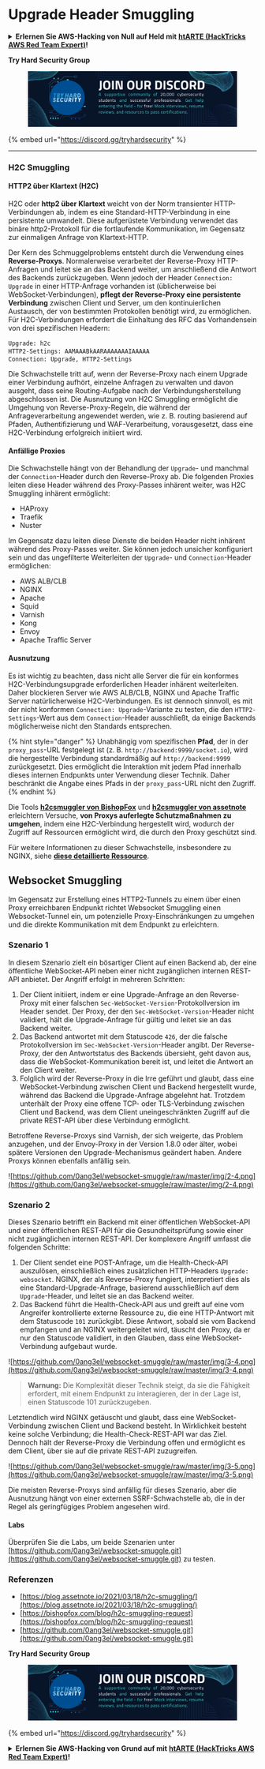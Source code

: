 # Upgrade Header Smuggling

<details>

<summary><strong>Erlernen Sie AWS-Hacking von Null auf Held mit</strong> <a href="https://training.hacktricks.xyz/courses/arte"><strong>htARTE (HackTricks AWS Red Team Expert)</strong></a><strong>!</strong></summary>

Andere Möglichkeiten, HackTricks zu unterstützen:

* Wenn Sie Ihr **Unternehmen in HackTricks beworben sehen möchten** oder **HackTricks als PDF herunterladen möchten**, überprüfen Sie die [**ABONNEMENTPLÄNE**](https://github.com/sponsors/carlospolop)!
* Holen Sie sich das [**offizielle PEASS & HackTricks-Merch**](https://peass.creator-spring.com)
* Entdecken Sie [**The PEASS Family**](https://opensea.io/collection/the-peass-family), unsere Sammlung exklusiver [**NFTs**](https://opensea.io/collection/the-peass-family)
* **Treten Sie der** 💬 [**Discord-Gruppe**](https://discord.gg/hRep4RUj7f) oder der [**Telegram-Gruppe**](https://t.me/peass) bei oder **folgen** Sie uns auf **Twitter** 🐦 [**@carlospolopm**](https://twitter.com/hacktricks\_live)**.**
* **Teilen Sie Ihre Hacking-Tricks, indem Sie PRs an die** [**HackTricks**](https://github.com/carlospolop/hacktricks) und [**HackTricks Cloud**](https://github.com/carlospolop/hacktricks-cloud) GitHub-Repositories senden.

</details>

**Try Hard Security Group**

<figure><img src="/.gitbook/assets/telegram-cloud-document-1-5159108904864449420.jpg" alt=""><figcaption></figcaption></figure>

{% embed url="https://discord.gg/tryhardsecurity" %}

***

### H2C Smuggling <a href="#http2-over-cleartext-h2c" id="http2-over-cleartext-h2c"></a>

#### HTTP2 über Klartext (H2C) <a href="#http2-over-cleartext-h2c" id="http2-over-cleartext-h2c"></a>

H2C oder **http2 über Klartext** weicht von der Norm transienter HTTP-Verbindungen ab, indem es eine Standard-HTTP-Verbindung in eine persistente umwandelt. Diese aufgerüstete Verbindung verwendet das binäre http2-Protokoll für die fortlaufende Kommunikation, im Gegensatz zur einmaligen Anfrage von Klartext-HTTP.

Der Kern des Schmuggelproblems entsteht durch die Verwendung eines **Reverse-Proxys**. Normalerweise verarbeitet der Reverse-Proxy HTTP-Anfragen und leitet sie an das Backend weiter, um anschließend die Antwort des Backends zurückzugeben. Wenn jedoch der Header `Connection: Upgrade` in einer HTTP-Anfrage vorhanden ist (üblicherweise bei WebSocket-Verbindungen), **pflegt der Reverse-Proxy eine persistente Verbindung** zwischen Client und Server, um den kontinuierlichen Austausch, der von bestimmten Protokollen benötigt wird, zu ermöglichen. Für H2C-Verbindungen erfordert die Einhaltung des RFC das Vorhandensein von drei spezifischen Headern:
```
Upgrade: h2c
HTTP2-Settings: AAMAAABkAARAAAAAAAIAAAAA
Connection: Upgrade, HTTP2-Settings
```
Die Schwachstelle tritt auf, wenn der Reverse-Proxy nach einem Upgrade einer Verbindung aufhört, einzelne Anfragen zu verwalten und davon ausgeht, dass seine Routing-Aufgabe nach der Verbindungsherstellung abgeschlossen ist. Die Ausnutzung von H2C Smuggling ermöglicht die Umgehung von Reverse-Proxy-Regeln, die während der Anfrageverarbeitung angewendet werden, wie z. B. routing basierend auf Pfaden, Authentifizierung und WAF-Verarbeitung, vorausgesetzt, dass eine H2C-Verbindung erfolgreich initiiert wird.

#### Anfällige Proxies <a href="#exploitation" id="exploitation"></a>

Die Schwachstelle hängt von der Behandlung der `Upgrade`- und manchmal der `Connection`-Header durch den Reverse-Proxy ab. Die folgenden Proxies leiten diese Header während des Proxy-Passes inhärent weiter, was H2C Smuggling inhärent ermöglicht:

* HAProxy
* Traefik
* Nuster

Im Gegensatz dazu leiten diese Dienste die beiden Header nicht inhärent während des Proxy-Passes weiter. Sie können jedoch unsicher konfiguriert sein und das ungefilterte Weiterleiten der `Upgrade`- und `Connection`-Header ermöglichen:

* AWS ALB/CLB
* NGINX
* Apache
* Squid
* Varnish
* Kong
* Envoy
* Apache Traffic Server

#### Ausnutzung <a href="#exploitation" id="exploitation"></a>

Es ist wichtig zu beachten, dass nicht alle Server die für ein konformes H2C-Verbindungsupgrade erforderlichen Header inhärent weiterleiten. Daher blockieren Server wie AWS ALB/CLB, NGINX und Apache Traffic Server natürlicherweise H2C-Verbindungen. Es ist dennoch sinnvoll, es mit der nicht konformen `Connection: Upgrade`-Variante zu testen, die den `HTTP2-Settings`-Wert aus dem `Connection`-Header ausschließt, da einige Backends möglicherweise nicht den Standards entsprechen.

{% hint style="danger" %}
Unabhängig vom spezifischen **Pfad**, der in der `proxy_pass`-URL festgelegt ist (z. B. `http://backend:9999/socket.io`), wird die hergestellte Verbindung standardmäßig auf `http://backend:9999` zurückgesetzt. Dies ermöglicht die Interaktion mit jedem Pfad innerhalb dieses internen Endpunkts unter Verwendung dieser Technik. Daher beschränkt die Angabe eines Pfads in der `proxy_pass`-URL nicht den Zugriff.
{% endhint %}

Die Tools [**h2csmuggler von BishopFox**](https://github.com/BishopFox/h2csmuggler) und [**h2csmuggler von assetnote**](https://github.com/assetnote/h2csmuggler) erleichtern Versuche, **von Proxys auferlegte Schutzmaßnahmen zu umgehen**, indem eine H2C-Verbindung hergestellt wird, wodurch der Zugriff auf Ressourcen ermöglicht wird, die durch den Proxy geschützt sind.

Für weitere Informationen zu dieser Schwachstelle, insbesondere zu NGINX, siehe [**diese detaillierte Ressource**](../network-services-pentesting/pentesting-web/nginx.md#proxy\_set\_header-upgrade-and-connection).

## Websocket Smuggling

Im Gegensatz zur Erstellung eines HTTP2-Tunnels zu einem über einen Proxy erreichbaren Endpunkt richtet Websocket Smuggling einen Websocket-Tunnel ein, um potenzielle Proxy-Einschränkungen zu umgehen und die direkte Kommunikation mit dem Endpunkt zu erleichtern.

### Szenario 1

In diesem Szenario zielt ein bösartiger Client auf einen Backend ab, der eine öffentliche WebSocket-API neben einer nicht zugänglichen internen REST-API anbietet. Der Angriff erfolgt in mehreren Schritten:

1. Der Client initiiert, indem er eine Upgrade-Anfrage an den Reverse-Proxy mit einer falschen `Sec-WebSocket-Version`-Protokollversion im Header sendet. Der Proxy, der den `Sec-WebSocket-Version`-Header nicht validiert, hält die Upgrade-Anfrage für gültig und leitet sie an das Backend weiter.
2. Das Backend antwortet mit dem Statuscode `426`, der die falsche Protokollversion im `Sec-WebSocket-Version`-Header angibt. Der Reverse-Proxy, der den Antwortstatus des Backends übersieht, geht davon aus, dass die WebSocket-Kommunikation bereit ist, und leitet die Antwort an den Client weiter.
3. Folglich wird der Reverse-Proxy in die Irre geführt und glaubt, dass eine WebSocket-Verbindung zwischen Client und Backend hergestellt wurde, während das Backend die Upgrade-Anfrage abgelehnt hat. Trotzdem unterhält der Proxy eine offene TCP- oder TLS-Verbindung zwischen Client und Backend, was dem Client uneingeschränkten Zugriff auf die private REST-API über diese Verbindung ermöglicht.

Betroffene Reverse-Proxys sind Varnish, der sich weigerte, das Problem anzugehen, und der Envoy-Proxy in der Version 1.8.0 oder älter, wobei spätere Versionen den Upgrade-Mechanismus geändert haben. Andere Proxys können ebenfalls anfällig sein.

![https://github.com/0ang3el/websocket-smuggle/raw/master/img/2-4.png](https://github.com/0ang3el/websocket-smuggle/raw/master/img/2-4.png)

### Szenario 2

Dieses Szenario betrifft ein Backend mit einer öffentlichen WebSocket-API und einer öffentlichen REST-API für die Gesundheitsprüfung sowie einer nicht zugänglichen internen REST-API. Der komplexere Angriff umfasst die folgenden Schritte:

1. Der Client sendet eine POST-Anfrage, um die Health-Check-API auszulösen, einschließlich eines zusätzlichen HTTP-Headers `Upgrade: websocket`. NGINX, der als Reverse-Proxy fungiert, interpretiert dies als eine Standard-Upgrade-Anfrage, basierend ausschließlich auf dem `Upgrade`-Header, und leitet sie an das Backend weiter.
2. Das Backend führt die Health-Check-API aus und greift auf eine vom Angreifer kontrollierte externe Ressource zu, die eine HTTP-Antwort mit dem Statuscode `101` zurückgibt. Diese Antwort, sobald sie vom Backend empfangen und an NGINX weitergeleitet wird, täuscht den Proxy, da er nur den Statuscode validiert, in den Glauben, dass eine WebSocket-Verbindung aufgebaut wurde.

![https://github.com/0ang3el/websocket-smuggle/raw/master/img/3-4.png](https://github.com/0ang3el/websocket-smuggle/raw/master/img/3-4.png)

> **Warnung:** Die Komplexität dieser Technik steigt, da sie die Fähigkeit erfordert, mit einem Endpunkt zu interagieren, der in der Lage ist, einen Statuscode 101 zurückzugeben.

Letztendlich wird NGINX getäuscht und glaubt, dass eine WebSocket-Verbindung zwischen Client und Backend besteht. In Wirklichkeit besteht keine solche Verbindung; die Health-Check-REST-API war das Ziel. Dennoch hält der Reverse-Proxy die Verbindung offen und ermöglicht es dem Client, über sie auf die private REST-API zuzugreifen.

![https://github.com/0ang3el/websocket-smuggle/raw/master/img/3-5.png](https://github.com/0ang3el/websocket-smuggle/raw/master/img/3-5.png)

Die meisten Reverse-Proxys sind anfällig für dieses Szenario, aber die Ausnutzung hängt von einer externen SSRF-Schwachstelle ab, die in der Regel als geringfügiges Problem angesehen wird.

#### Labs

Überprüfen Sie die Labs, um beide Szenarien unter [https://github.com/0ang3el/websocket-smuggle.git](https://github.com/0ang3el/websocket-smuggle.git) zu testen.

### Referenzen

* [https://blog.assetnote.io/2021/03/18/h2c-smuggling/](https://blog.assetnote.io/2021/03/18/h2c-smuggling/)
* [https://bishopfox.com/blog/h2c-smuggling-request](https://bishopfox.com/blog/h2c-smuggling-request)
* [https://github.com/0ang3el/websocket-smuggle.git](https://github.com/0ang3el/websocket-smuggle.git)


**Try Hard Security Group**

<figure><img src="/.gitbook/assets/telegram-cloud-document-1-5159108904864449420.jpg" alt=""><figcaption></figcaption></figure>

{% embed url="https://discord.gg/tryhardsecurity" %}

<details>

<summary><strong>Erlernen Sie AWS-Hacking von Grund auf mit</strong> <a href="https://training.hacktricks.xyz/courses/arte"><strong>htARTE (HackTricks AWS Red Team Expert)</strong></a><strong>!</strong></summary>

Andere Möglichkeiten, HackTricks zu unterstützen:

* Wenn Sie Ihr **Unternehmen in HackTricks beworben sehen** möchten oder **HackTricks im PDF-Format herunterladen** möchten, überprüfen Sie die [**ABONNEMENTPLÄNE**](https://github.com/sponsors/carlospolop)!
* Holen Sie sich das [**offizielle PEASS & HackTricks-Merchandise**](https://peass.creator-spring.com)
* Entdecken Sie [**The PEASS Family**](https://opensea.io/collection/the-peass-family), unsere Sammlung exklusiver [**NFTs**](https://opensea.io/collection/the-peass-family)
* **Treten Sie der** 💬 [**Discord-Gruppe**](https://discord.gg/hRep4RUj7f) oder der [**Telegram-Gruppe**](https://t.me/peass) bei oder **folgen** Sie uns auf **Twitter** 🐦 [**@carlospolopm**](https://twitter.com/hacktricks\_live)**.**
* **Teilen Sie Ihre Hacking-Tricks, indem Sie PRs an die** [**HackTricks**](https://github.com/carlospolop/hacktricks) und [**HackTricks Cloud**](https://github.com/carlospolop/hacktricks-cloud) Github-Repositories einreichen.

</details>
